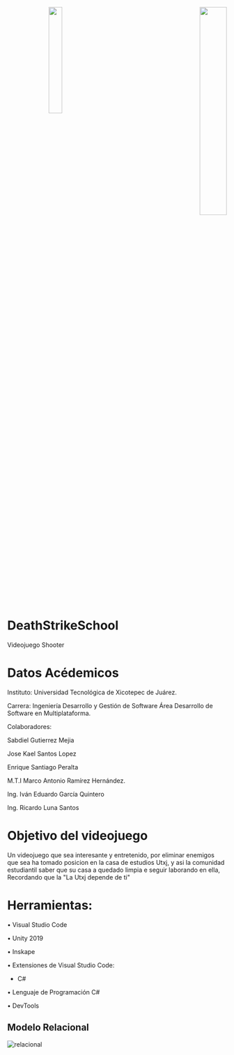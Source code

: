 <p align="right"><img src="https://user-images.githubusercontent.com/79369079/193988245-b785722d-7d24-45b4-afbb-17df8d000c32.png" width="25%" align="left"> <img src="https://user-images.githubusercontent.com/79369079/193988280-3675a479-f021-4a10-8051-63e70b42eceb.png" width="35%"/>
<p>

#
# DeathStrikeSchool
Videojuego Shooter 

# Datos Acédemicos
Instituto: Universidad Tecnológica de Xicotepec de Juárez.

Carrera: Ingeniería Desarrollo y Gestión de Software Área Desarrollo de Software en Multiplataforma.

Colaboradores: 

Sabdiel Gutierrez Mejia 

Jose Kael Santos Lopez

Enrique Santiago Peralta

M.T.I Marco Antonio Ramírez Hernández.

Ing. Iván Eduardo García Quintero

Ing. Ricardo Luna Santos


# Objetivo del videojuego
Un videojuego que sea interesante y entretenido, por eliminar enemigos que sea ha tomado posicion en la casa de estudios Utxj, y asi la comunidad estudiantil saber que su casa a quedado limpia e seguir laborando en ella, Recordando que la "La Utxj depende de ti" 

# Herramientas:
•	Visual Studio Code

•	Unity 2019

•	Inskape

•	Extensiones de Visual Studio Code: 
*	C#

•	Lenguaje de Programación C#

•	DevTools


## Modelo Relacional
![relacional](https://user-images.githubusercontent.com/79369079/199857315-48935624-6ff3-499c-a3bf-d9e1728e42e7.png)

